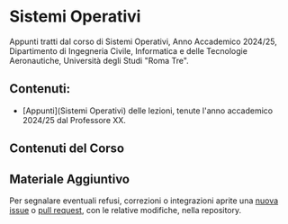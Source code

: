 # Sistemi Operativi
Appunti tratti dal corso di Sistemi Operativi, Anno Accademico 2024/25, Dipartimento di Ingegneria Civile, Informatica e delle Tecnologie Aeronautiche, Università degli Studi "Roma Tre". 

## Contenuti:
- [Appunti](Sistemi Operativi) delle lezioni, tenute l'anno accademico 2024/25 dal Professore XX. 

## Contenuti del Corso

## Materiale Aggiuntivo
Per segnalare eventuali refusi, correzioni o integrazioni aprite una [nuova issue](2024/https://github.com/00Darxk/Sistemi-Operativi/issues/new/choose) o [pull request](2024/https://github.com/00Darxk/Sistemi-Operativi/pulls), con le relative modifiche, nella repository.